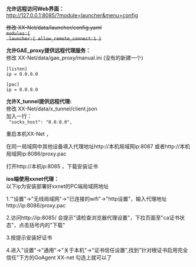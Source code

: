 **允许远程访问Web界面：**  
http://127.0.0.1:8085/?module=launcher&menu=config

<del>修改 XX-Net/data/launcher/config.yaml  
<del>  `modules:{`  
<del>  ` launcher:{ allow_remote_connect:1 }`  

**允许GAE_proxy提供远程代理服务：**  
  修改 XX-Net/data/gae_proxy/manual.ini (没有的新建一个)   
```
[listen]
ip = 0.0.0.0

[pac]
ip = 0.0.0.0  
```
**允许X_tunnel提供远程代理:**  
  修改 XX-Net/data/x_tunnel/client.json  
  加入一行：  
 ` "socks_host": "0.0.0.0",`
  
重启本机XX-Net ，

在同一局域网中其他设备填入代理地址http://本机局域网ip:8087 或者http://本机局域网ip:8086/proxy.pac

打开http://本机ip:8085 ，下载安装证书

**ios端使用xxnet代理：**  
以下ip为安装部署好xxnet的PC端局域网地址

1.‘"设置"->"无线局域网"->"已连接的wifi"->"http设置"，输入代理地址http://ip:8086/proxy.pac

2.访问http://ip:8085/ 会提示"请检查浏览器代理设置"，下拉页面至"ca证书状态"，点击括号内的"下载"

3.按提示安装好证书

4.进入"设置"->"通用"->"关于本机"->"证书信任设置",找到"针对根证书启用完全信任"下方的GoAgent XX-net 勾选上就可以了
  
